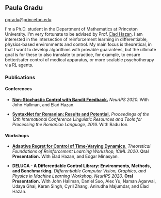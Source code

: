 [comment]: <img src="/assets/photo_1.jpg" width="120" align="right"/>

## Paula Gradu
pgradu@princeton.edu

I'm a Ph.D. student in the Department of Mathematics at Princeton University. I'm very fortunate to be advised by Prof. [Elad Hazan](https://www.cs.princeton.edu/~ehazan/). I am interested in the intersection of reinforcement learning in differentiable, physics-based environments and control. My main focus is theoretical, in that I want to develop algorithms with provable guarantees, but the ultimate goal is for these to also translate to practice, for example, to ensure better/safer control of medical apparatus, or more scalable psychotherapy via RL agents.


### Publications
#### Conferences
- [**Non-Stochastic Control with Bandit Feedback.**](https://arxiv.org/abs/2008.05523) *NeurIPS 2020.* With John Hallman, and Elad Hazan.

- [**SyntaxNet for Romanian: Results and Potential.**](http://consilr.info.uaic.ro/2016/Consilr_2016.pdf) *Proceedings of the 12th International Conference Linguistic Resources and Tools for Processing the Romanian Language, 2016.* With Radu Ion.

#### Workshops
- [**Adaptive Regret for Control of Time-Varying Dynamics.**](https://arxiv.org/abs/2007.04393) *Theoretical Foundations of Reinforcement Learning Workshop, ICML 2020.* **Oral Presentation.** With Elad Hazan, and Edgar Minasyan.

- **DELUCA - A Differentiable Control Library: Environments, Methods, and Benchmarking.** *Differentiable Computer Vision, Graphics, and Physics in Machine Learning Workshop, NeurIPS 2020.* **Oral Presentation.** With John Hallman, Daniel Suo, Alex Yu, Naman Agarwal, Udaya Ghai, Karan Singh, Cyril Zhang, Anirudha Majumdar, and Elad Hazan.
